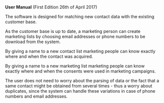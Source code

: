 __User Manual__ (First Edition 26th of April 2017)

The software is designed for matching new contact data with the existing customer base.

As the customer base is up to date, a marketing person can create marketing lists by choosing email addresses or phone numbers to be download from the system.

By giving a name to a new contact list marketing people can know exactly where and when the contact was acquired.

By giving a name to a new marketing list marketing people can know exactly where and when the consents were used in marketing campaigns.

The user does not need to worry about the parsing of data or the fact that a same contact might be obtained from several times - thus a worry about duplicates, since the system can handle these variations in case of phone numbers and email addresses.
